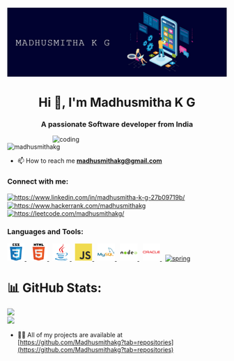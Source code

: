 

![logo](https://github.com/Madhusmithakg/Madhusmithakg/blob/main/LOGO.jpg)
<h1 align="center">Hi 👋, I'm Madhusmitha K G</h1>
<h3 align="center">A passionate Software developer from India</h3>

<img align="right" alt="coding" width="400" src="https://user-images.githubusercontent.com/74038190/221352975-94759904-aa4c-4032-a8ab-b546efb9c478.gif">
<p align="left"> <img src="https://komarev.com/ghpvc/?username=madhusmithakg&label=Profile%20views&color=0e75b6&style=flat" alt="madhusmithakg" /> </p>

- 📫 How to reach me **madhusmithakg@gmail.com**

<h3 align="left">Connect with me:</h3>
<p align="left">
<a href="https://linkedin.com/in/madhusmitha-k-g-27b09719b/" target="https://www.linkedin.com/in/madhusmitha-k-g-27b09719b/"><img align="center" src="https://raw.githubusercontent.com/rahuldkjain/github-profile-readme-generator/master/src/images/icons/Social/linked-in-alt.svg" alt="https://www.linkedin.com/in/madhusmitha-k-g-27b09719b/" height="30" width="40" /></a>
<a href="https://www.hackerrank.com/https://www.hackerrank.com/madhusmithakg" target="blank"><img align="center" src="https://raw.githubusercontent.com/rahuldkjain/github-profile-readme-generator/master/src/images/icons/Social/hackerrank.svg" alt="https://www.hackerrank.com/madhusmithakg" height="30" width="40" /></a>
<a href="https://www.leetcode.com/https://leetcode.com/madhusmithakg/" target="blank"><img align="center" src="https://raw.githubusercontent.com/rahuldkjain/github-profile-readme-generator/master/src/images/icons/Social/leet-code.svg" alt="https://leetcode.com/madhusmithakg/" height="30" width="40" /></a>
</p>

<h3 align="left">Languages and Tools:</h3>
<p align="left"> <a href="https://www.w3schools.com/css/" target="_blank" rel="noreferrer"> <img src="https://raw.githubusercontent.com/devicons/devicon/master/icons/css3/css3-original-wordmark.svg" alt="css3" width="40" height="40"/> </a>&nbsp
<a href="https://www.w3.org/html/" target="_blank" rel="noreferrer"> <img src="https://raw.githubusercontent.com/devicons/devicon/master/icons/html5/html5-original-wordmark.svg" alt="html5" width="40" height="40"/> </a>&nbsp
<a href="https://www.java.com" target="_blank" rel="noreferrer"> <img src="https://raw.githubusercontent.com/devicons/devicon/master/icons/java/java-original.svg" alt="java" width="40" height="40"/> </a> &nbsp
<a href="https://developer.mozilla.org/en-US/docs/Web/JavaScript" target="_blank" rel="noreferrer"> <img src="https://raw.githubusercontent.com/devicons/devicon/master/icons/javascript/javascript-original.svg" alt="javascript" width="40" height="40"/> </a>&nbsp
<a href="https://www.mysql.com/" target="_blank" rel="noreferrer"> <img src="https://raw.githubusercontent.com/devicons/devicon/master/icons/mysql/mysql-original-wordmark.svg" alt="mysql" width="40" height="40"/> </a> &nbsp
<a href="https://nodejs.org" target="_blank" rel="noreferrer"> <img src="https://raw.githubusercontent.com/devicons/devicon/master/icons/nodejs/nodejs-original-wordmark.svg" alt="nodejs" width="40" height="40"/> </a>&nbsp
<a href="https://www.oracle.com/" target="_blank" rel="noreferrer"> <img src="https://raw.githubusercontent.com/devicons/devicon/master/icons/oracle/oracle-original.svg" alt="oracle" width="40" height="40"/> </a>&nbsp
<a href="https://spring.io/" target="_blank" rel="noreferrer"> <img src="https://www.vectorlogo.zone/logos/springio/springio-icon.svg" alt="spring" width="40" height="40"/> </a> </p>

# 📊 GitHub Stats:
![](https://github-readme-stats.vercel.app/api?username=madhusmithakg&theme=radical&hide_border=false&include_all_commits=true&count_private=true)<br/>
![](https://github-readme-streak-stats.herokuapp.com/?user=madhusmithakg&theme=radical&hide_border=false)<br/>
- 👨‍💻 All of my projects are available at [https://github.com/Madhusmithakg?tab=repositories](https://github.com/Madhusmithakg?tab=repositories)



